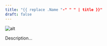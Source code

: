 ```yaml
---
title: "{{ replace .Name "-" " " | title }}"
draft: false
---
```


![alt](//via.placeholder.com/640x150)

Description...

